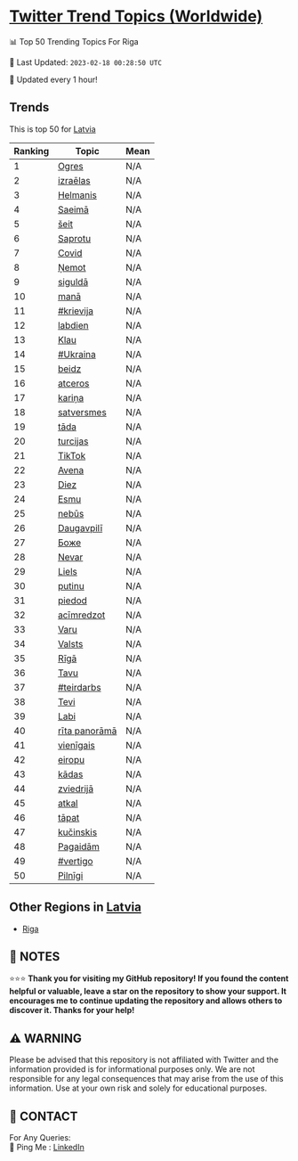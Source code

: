 [Twitter Trend Topics (Worldwide)](https://github.com/ErcinDedeoglu/Twitter-Trend-Topics)
==========


📊 Top 50 Trending Topics For Riga

📆 Last Updated: `2023-02-18 00:28:50 UTC`

🔧 Updated every 1 hour!


## Trends

This is top 50 for [Latvia](</Latvia>)

| Ranking | Topic | Mean |
| ------- | ------------ | ------------ |
| 1 | [Ogres](http://twitter.com/search?q=Ogres) | N/A |
| 2 | [izraēlas](http://twitter.com/search?q=izra%c4%93las) | N/A |
| 3 | [Helmanis](http://twitter.com/search?q=Helmanis) | N/A |
| 4 | [Saeimā](http://twitter.com/search?q=Saeim%c4%81) | N/A |
| 5 | [šeit](http://twitter.com/search?q=%c5%a1eit) | N/A |
| 6 | [Saprotu](http://twitter.com/search?q=Saprotu) | N/A |
| 7 | [Covid](http://twitter.com/search?q=Covid) | N/A |
| 8 | [Ņemot](http://twitter.com/search?q=%c5%85emot) | N/A |
| 9 | [siguldā](http://twitter.com/search?q=siguld%c4%81) | N/A |
| 10 | [manā](http://twitter.com/search?q=man%c4%81) | N/A |
| 11 | [#krievija](http://twitter.com/search?q=%23krievija) | N/A |
| 12 | [labdien](http://twitter.com/search?q=labdien) | N/A |
| 13 | [Klau](http://twitter.com/search?q=Klau) | N/A |
| 14 | [#Ukraina](http://twitter.com/search?q=%23Ukraina) | N/A |
| 15 | [beidz](http://twitter.com/search?q=beidz) | N/A |
| 16 | [atceros](http://twitter.com/search?q=atceros) | N/A |
| 17 | [kariņa](http://twitter.com/search?q=kari%c5%86a) | N/A |
| 18 | [satversmes](http://twitter.com/search?q=satversmes) | N/A |
| 19 | [tāda](http://twitter.com/search?q=t%c4%81da) | N/A |
| 20 | [turcijas](http://twitter.com/search?q=turcijas) | N/A |
| 21 | [TikTok](http://twitter.com/search?q=TikTok) | N/A |
| 22 | [Avena](http://twitter.com/search?q=Avena) | N/A |
| 23 | [Diez](http://twitter.com/search?q=Diez) | N/A |
| 24 | [Esmu](http://twitter.com/search?q=Esmu) | N/A |
| 25 | [nebūs](http://twitter.com/search?q=neb%c5%abs) | N/A |
| 26 | [Daugavpilī](http://twitter.com/search?q=Daugavpil%c4%ab) | N/A |
| 27 | [Боже](http://twitter.com/search?q=%d0%91%d0%be%d0%b6%d0%b5) | N/A |
| 28 | [Nevar](http://twitter.com/search?q=Nevar) | N/A |
| 29 | [Liels](http://twitter.com/search?q=Liels) | N/A |
| 30 | [putinu](http://twitter.com/search?q=putinu) | N/A |
| 31 | [piedod](http://twitter.com/search?q=piedod) | N/A |
| 32 | [acīmredzot](http://twitter.com/search?q=ac%c4%abmredzot) | N/A |
| 33 | [Varu](http://twitter.com/search?q=Varu) | N/A |
| 34 | [Valsts](http://twitter.com/search?q=Valsts) | N/A |
| 35 | [Rīgā](http://twitter.com/search?q=R%c4%abg%c4%81) | N/A |
| 36 | [Tavu](http://twitter.com/search?q=Tavu) | N/A |
| 37 | [#teirdarbs](http://twitter.com/search?q=%23teirdarbs) | N/A |
| 38 | [Tevi](http://twitter.com/search?q=Tevi) | N/A |
| 39 | [Labi](http://twitter.com/search?q=Labi) | N/A |
| 40 | [rīta panorāmā](http://twitter.com/search?q=r%c4%abta+panor%c4%81m%c4%81) | N/A |
| 41 | [vienīgais](http://twitter.com/search?q=vien%c4%abgais) | N/A |
| 42 | [eiropu](http://twitter.com/search?q=eiropu) | N/A |
| 43 | [kādas](http://twitter.com/search?q=k%c4%81das) | N/A |
| 44 | [zviedrijā](http://twitter.com/search?q=zviedrij%c4%81) | N/A |
| 45 | [atkal](http://twitter.com/search?q=atkal) | N/A |
| 46 | [tāpat](http://twitter.com/search?q=t%c4%81pat) | N/A |
| 47 | [kučinskis](http://twitter.com/search?q=ku%c4%8dinskis) | N/A |
| 48 | [Pagaidām](http://twitter.com/search?q=Pagaid%c4%81m) | N/A |
| 49 | [#vertigo](http://twitter.com/search?q=%23vertigo) | N/A |
| 50 | [Pilnīgi](http://twitter.com/search?q=Piln%c4%abgi) | N/A |



## Other Regions in [Latvia](</Latvia>)

* [Riga](</Latvia/Riga.md>)



## 📝 NOTES

⭐⭐⭐ **Thank you for visiting my GitHub repository! If you found the content helpful or valuable, leave a star on the repository to show your support. It encourages me to continue updating the repository and allows others to discover it. Thanks for your help!**


## ⚠️ WARNING

Please be advised that this repository is not affiliated with Twitter and the information provided is for informational purposes only. We are not responsible for any legal consequences that may arise from the use of this information. Use at your own risk and solely for educational purposes.


## 📨 CONTACT

 For Any Queries:  
            🏓 Ping Me : [LinkedIn](https://www.linkedin.com/in/ercindedeoglu/)
